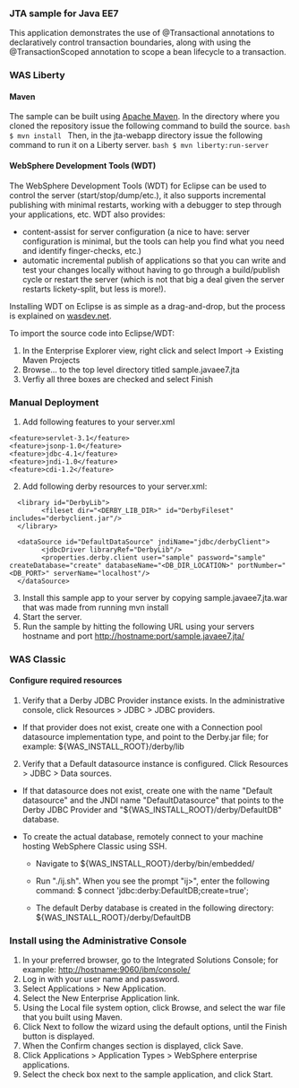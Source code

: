 ### JTA sample for Java EE7

This application demonstrates the use of @Transactional annotations to declaratively control transaction boundaries, along with using the @TransactionScoped annotation to scope a bean lifecycle to a transaction.

### WAS Liberty

#### Maven

The sample can be built using [Apache Maven](http://maven.apache.org/). In the directory where you cloned the repository issue the following command to build the source.
    ```bash
    $ mvn install
    ```
Then, in the jta-webapp directory issue the following command to run it on a Liberty server.
    ```bash
    $ mvn liberty:run-server
    ```
#### WebSphere Development Tools (WDT)

The WebSphere Development Tools (WDT) for Eclipse can be used to control the server (start/stop/dump/etc.), it also supports incremental publishing with minimal restarts, working with a debugger to step through your applications, etc.
WDT also provides:
- content-assist for server configuration (a nice to have: server configuration is minimal, but the tools can help you find what you need and identify finger-checks, etc.)
- automatic incremental publish of applications so that you can write and test your changes locally without having to go through a build/publish cycle or restart the server (which is not that big a deal given the server restarts lickety-split, but less is more!).

Installing WDT on Eclipse is as simple as a drag-and-drop, but the process is explained on [wasdev.net](https://developer.ibm.com/wasdev/downloads/liberty-profile-using-eclipse/).

To import the source code into Eclipse/WDT:
1.	In the Enterprise Explorer view, right click and select Import -> Existing Maven Projects
2.	Browse... to the top level directory titled sample.javaee7.jta
3.	Verfiy all three boxes are checked and select Finish

### Manual Deployment
1.	Add following features to your server.xml 

  ```
  <feature>servlet-3.1</feature>
  <feature>jsonp-1.0</feature>
  <feature>jdbc-4.1</feature>
  <feature>jndi-1.0</feature>
  <feature>cdi-1.2</feature>
  ```

2.	Add following derby resources to your server.xml:
    
```
  <library id="DerbyLib">
        <fileset dir="<DERBY_LIB_DIR>" id="DerbyFileset" includes="derbyclient.jar"/>
  </library>
```
    
```
  <dataSource id="DefaultDataSource" jndiName="jdbc/derbyClient">
        <jdbcDriver libraryRef="DerbyLib"/>
        <properties.derby.client user="sample" password="sample" createDatabase="create" databaseName="<DB_DIR_LOCATION>" portNumber="<DB_PORT>" serverName="localhost"/>
  </dataSource>
```

3.  Install this sample app to your server by copying sample.javaee7.jta.war that was made from running mvn install
4.	Start the server.
5.	Run the sample by hitting the following URL using your servers hostname and port
[http://hostname:port/sample.javaee7.jta/](http://hostname:port/sample.javaee7.jta/)

### WAS Classic

#### Configure required resources

1. Verify that a Derby JDBC Provider instance exists. In the administrative console, click Resources > JDBC > JDBC providers.

  - If that provider does not exist, create one with a Connection pool datasource implementation type, and point to the Derby.jar file; for example: ${WAS_INSTALL_ROOT}/derby/lib

2. Verify that a Default datasource instance is configured. Click Resources > JDBC > Data sources.
	
  - If that datasource does not exist, create one with the name "Default datasource" and the JNDI name "DefaultDatasource" that points to the Derby JDBC Provider and "${WAS_INSTALL_ROOT}/derby/DefaultDB" database.
  - To create the actual database, remotely connect to your machine hosting WebSphere Classic using SSH.

    - Navigate to ${WAS_INSTALL_ROOT}/derby/bin/embedded/
    
    - Run "./ij.sh". When you see the prompt "ij>", enter the following command:
        $ connect 'jdbc:derby:DefaultDB;create=true';
        
    - The default Derby database is created in the following directory: ${WAS_INSTALL_ROOT}/derby/DefaultDB

### Install using the Administrative Console
1.	In your preferred browser, go to the Integrated Solutions Console; for example: [http://hostname:9060/ibm/console/](http://hostname:9060/ibm/console/)
2.	Log in with your user name and password.
3.	Select Applications > New Application.
4.	Select the New Enterprise Application link.
5.	Using the Local file system option, click Browse, and select the war file that you built using Maven.
6.	Click Next to follow the wizard using the default options, until the Finish button is displayed.
7.	When the Confirm changes section is displayed, click Save.
8.	Click Applications > Application Types > WebSphere enterprise applications.
9.	Select the check box next to the sample application, and click Start.
